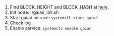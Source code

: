 1. Find BLOCK_HEIGHT and BLOCK_HASH at [here](https://https://www.mintscan.io/cosmos/blocks).
2. Init node: ./gaiad_init.sh <custom moniker> <block height> <block hash>
3. Start gaiad service: `systemctl start gaiad`
4. Check log
5. Enable service: `systemctl enable gaiad`
